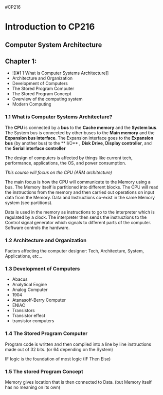 #CP216

# Introduction to CP216
## Computer System Architecture

## Chapter 1:
- ![[#1 1 What is Computer Systems Architecture]]
- Architecture and Organization
- Development of Computers
- The Stored Program Computer
- The Stored Program Concept
- Overview of the computing system
- Modern Computing

### 1.1 What is Computer Systems Architecture?

The **CPU** is connected by a **bus** to the **Cache memory** and the **System bus**. The System bus is connected by other buses to the **Main memory** and the **Expansion bus interface**. The Expansion interface goes to the **Expansion bus** (by another bus) to the ** I/O** , **Disk Drive**, **Display controller**, and the **Serial interface controller**

The design of computers is affected by things like current tech, performance, applications, the OS, and power consumption.

*This course will focus on the CPU (ARM architecture)*

The main focus is how the CPU will communicate to the Memory using a bus. The Memory itself is partitioned into different blocks. The CPU will read the instructions from the memory and then carried out operations on input data from the Memory. Data and Instructions co-exist in the same Memory system (see partitions).

Data is used in the memory as instructions to go to the interpreter which is regulated by a clock. The interpreter then sends the instructions to the Control signal generator which signals to different parts of the computer. Software controls the hardware.

### 1.2 Architecture and Organization

Factors affecting the computer designer:
Tech, Architecture, System, Applications, etc...

### 1.3 Development of Computers

- Abacus
- Analytical Engine
- Analog Computer
- 1904
- Atanasoff-Berry Computer
- ENIAC
- Transistors
- Transistor effect
- transistor computers

### 1.4 The Stored Program Computer

Program code is written and then compiled into a line by line instructions made out of 32 bits. (or 64 depending on the System)

IF logic is the foundation of most logic (IF Then Else)

### 1.5 The stored Program Concept

Memory gives location that is then connected to Data. (but Memory itself has no meaning on its own)
